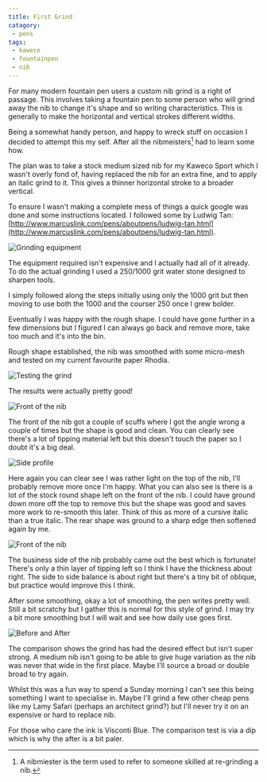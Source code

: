 ```yaml
---
title: First Grind
catagory:
 - pens
tags:
 - kaweco
 - fountainpen
 - nib
---
```

For many modern fountain pen users a custom nib grind is a right of passage.  This involves taking a fountain pen to some person who will grind away the nib to change it's shape and so writing characteristics.  This is generally to make the horizontal and vertical strokes different widths.

Being a somewhat handy person, and happy to wreck stuff on occasion I decided to attempt this my self.  After all the nibmeisters[^nib1] had to learn some how.  

The plan was to take a stock medium sized nib for my Kaweco Sport which I wasn't overly fond of, having replaced the nib for an extra fine, and to apply an italic grind to it.  This gives a thinner horizontal stroke to a broader vertical.

To ensure I wasn't making a complete mess of things a quick google was done and some instructions located.  I followed some by Ludwig Tan: [http://www.marcuslink.com/pens/aboutpens/ludwig-tan.html](http://www.marcuslink.com/pens/aboutpens/ludwig-tan.html).

<img class="padded center"
		alt="Grinding equipment"
		src="/images/2016-03-06-first-grind/CJP20160306-16599.jpg"
	  srcset="/images/2016-03-06-first-grind/CJP20160306-16599.jpg 1x, /images/2016-03-06-first-grind/CJP20160306-16599-2x.jpg 2x" />

The equipment required isn't expensive and I actually had all of it already.  To do the actual grinding I used a 250/1000 grit water stone designed to sharpen tools.

I simply followed along the steps initially using only the 1000 grit but then moving to use both the 1000 and the courser 250 once I grew bolder.

Eventually I was happy with the rough shape.  I could have gone further in a few dimensions but I figured I can always go back and remove more, take too much and it's into the bin.

Rough shape established, the nib was smoothed with some micro-mesh and tested on my current favourite paper Rhodia.

<img class="padded center"
		alt="Testing the grind"
		src="/images/2016-03-06-first-grind/CJP20160306-16600.jpg"
	  srcset="/images/2016-03-06-first-grind/CJP20160306-16600.jpg 1x, /images/2016-03-06-first-grind/CJP20160306-16600-2x.jpg 2x" />

The results were actually pretty good!

<img class="padded center"
		alt="Front of the nib"
		src="/images/2016-03-06-first-grind/CJP20160306-16582.jpg"
	  srcset="/images/2016-03-06-first-grind/CJP20160306-16582.jpg 1x, /images/2016-03-06-first-grind/CJP20160306-16582-2x.jpg 2x" />

The front of the nib got a couple of scuffs where I got the angle wrong a couple of times but the shape is good and clean.  You can clearly see there's a lot of tipping material left but this doesn't touch the paper so I doubt it's a big deal.

<img class="padded center"
		alt="Side profile"
		src="/images/2016-03-06-first-grind/CJP20160306-16587.jpg"
	  srcset="/images/2016-03-06-first-grind/CJP20160306-16587.jpg 1x, /images/2016-03-06-first-grind/CJP20160306-16587-2x.jpg 2x" />

Here again you can clear see I was rather light on the top of the nib, I'll probably remove more once I'm happy.  What you can also see is there is a lot of the stock round shape left on the front of the nib. I could have ground down more off the top to remove this but the shape was good and saves more work to re-smooth this later.  Think of this as more of a cursive italic than a true italic. The rear shape was ground to a sharp edge then softened again by me.

<img class="padded center"
		alt="Front of the nib"
		src="/images/2016-03-06-first-grind/CJP20160306-16593.jpg"
	  srcset="/images/2016-03-06-first-grind/CJP20160306-16593.jpg 1x, /images/2016-03-06-first-grind/CJP20160306-16593-2x.jpg 2x" />

The business side of the nib probably came out the best which is fortunate! There's only a thin layer of tipping left so I think I have the thickness about right. The side to side balance is about right but there's a tiny bit of oblique, but practice would improve this I think.

After some smoothing, okay a lot of smoothing, the pen writes pretty well.  Still a bit scratchy but I gather this is normal for this style of grind.  I may try a bit more smoothing but I will wait and see how daily use goes first.

<img class="padded center"
		alt="Before and After"
		src="/images/2016-03-06-first-grind/CJP20160306-16606.jpg"
	  srcset="/images/2016-03-06-first-grind/CJP20160306-16606.jpg 1x, /images/2016-03-06-first-grind/CJP20160306-16606-2x.jpg 2x" />

The comparison shows the grind has had the desired effect but isn't super strong.  A medium nib isn't going to be able to give huge variation as the nib was never that wide in the first place.  Maybe I'll source a broad or double broad to try again.

Whilst this was a fun way to spend a Sunday morning I can't see this being something I want to specialise in.  Maybe I'll grind a few other cheap pens like my Lamy Safari (perhaps an architect grind?) but I'll never try it on an expensive or hard to replace nib.

For those who care the ink is Visconti Blue.  The comparison test is via a dip which is why the after is a bit paler.

[^nib1]: A nibmiester is the term used to refer to someone skilled at re-grinding a nib.
